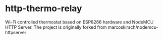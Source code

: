 # http-thermo-relay

Wi-Fi controlled thermostat based on ESP8266 hardware and NodeMCU HTTP Server. The project is originally forked from marcoskirsch/nodemcu-httpserver
